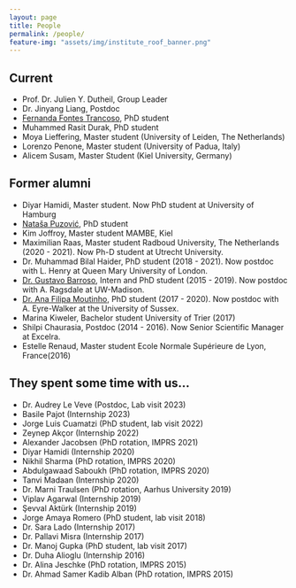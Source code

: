 ```yaml
---
layout: page
title: People
permalink: /people/
feature-img: "assets/img/institute_roof_banner.png"
---
```


## Current

- Prof. Dr. Julien Y. Dutheil, Group Leader
- Dr. Jinyang Liang, Postdoc
- <a href="https://fernandatrancoso.github.io/">Fernanda Fontes Trancoso</a>, PhD student
- Muhammed Rasit Durak, PhD student
- Moya Lieffering, Master student (University of Leiden, The Netherlands)
- Lorenzo Penone, Master student (University of Padua, Italy)
- Alicem Susam, Master Student (Kiel University, Germany)

## Former alumni

- Diyar Hamidi, Master student. Now PhD student at University of Hamburg
- <a href="https://natashapuzovic.github.io/">Nataša Puzović</a>, PhD student
- Kim Joffroy, Master student MAMBE, Kiel
- Maximilian Raas, Master student Radboud University, The Netherlands (2020 - 2021). Now Ph-D student at Utrecht University.
- Dr. Muhammad Bilal Haider, PhD student (2018 - 2021). Now postdoc with L. Henry at Queen Mary University of London.
- <a href="https://gvbarroso.github.io/">Dr. Gustavo Barroso</a>, Intern and PhD student (2015 - 2019). Now postdoc with A. Ragsdale at UW-Madison.
- <a href="https://profiles.sussex.ac.uk/p526764-ana-filipa-moutinho">Dr. Ana Filipa Moutinho</a>, PhD student (2017 - 2020). Now postdoc with A. Eyre-Walker at the University of Sussex.
- Marina Kiweler, Bachelor student University of Trier (2017)
- Shilpi Chaurasia, Postdoc (2014 - 2016). Now Senior Scientific Manager at Excelra.
- Estelle Renaud, Master student Ecole Normale Supérieure de Lyon, France(2016)

## They spent some time with us...

- Dr. Audrey Le Veve (Postdoc, Lab visit 2023)
- Basile Pajot (Internship 2023)
- Jorge Luis Cuamatzi (PhD student, lab visit 2022)
- Zeynep Akçor (Internship 2022)
- Alexander Jacobsen (PhD rotation, IMPRS 2021)
- Diyar Hamidi (Internship 2020)
- Nikhil Sharma (PhD rotation, IMPRS 2020)
- Abdulgawaad Saboukh (PhD rotation, IMPRS 2020)
- Tanvi Madaan (Internship 2020)
- Dr. Marni Traulsen (PhD rotation, Aarhus University 2019)
- Viplav Agarwal (Internship 2019)
- Şevval Aktürk (Internship 2019)
- Jorge Amaya Romero (PhD student, lab visit 2018)
- Dr. Sara Lado (Internship 2017)
- Dr. Pallavi Misra (Internship 2017)
- Dr. Manoj Gupka (PhD student, lab visit 2017)
- Dr. Duha Alioglu (Internship 2016)
- Dr. Alina Jeschke (PhD rotation, IMPRS 2015)
- Dr. Ahmad Samer Kadib Alban (PhD rotation, IMPRS 2015)

